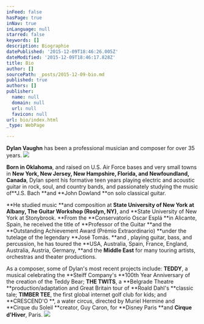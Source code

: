 ```yaml
---
inFeed: false
hasPage: true
inNav: true
inLanguage: null
starred: false
keywords: []
description: Biographie
datePublished: '2015-12-09T18:46:26.005Z'
dateModified: '2015-12-09T18:46:17.828Z'
title: Bio
author: []
sourcePath: _posts/2015-12-09-bio.md
published: true
authors: []
publisher:
  name: null
  domain: null
  url: null
  favicon: null
url: bio/index.html
_type: WebPage

---
```

**Dylan Vaughn** has been a professional musician and composer for over 35 years. ![](https://the-grid-user-content.s3-us-west-2.amazonaws.com/d335d542-34a9-4bae-bc53-eeeb44ab3fb4.jpg)

**Born in Oklahoma**, and raised on U.S. Air Force bases and very small towns in **New York, New Jersey, New Hampshire, Florida, and Newfoundland, Canada**, Dylan spent his formative teen years playing electric and acoustic guitar in rock, soul, and country bands, and passionately studying the music of**J.S. Bach **and **John Dowland **on solo classical guitar.

**He studied music **and composition at **State University of New York at Albany, The Guitar Workshop (Roslyn, NY)**, and **State University of New York at Stonybrook. **From the **Conservatorio Oscar Esplá **in Alicante, Spain, he received the title of **Professor of the Guitar **and the **Outstanding Achievement Award (Prémio Extraordinario) **under the tutelage of the legendary **José Tomás. **and , playing guitar, bass, and percussion, he has toured the **USA, Australia, Spain, France, England, Australia, Austria, Germany, **and the **Middle East** for many touring artists, orchestras and theater productions.

As a composer, some of Dylan's most recent projects include: **TEDDY**, a musical celebrating the **Steiff Company's **100th Year Anniversary of the creation of the Teddy Bear; **THE TWITS**, a **Belgrade Theatre **production/adaptation and Great Britain tour of **Roald Dahl's **classic tale; **TIMBER TEE**, the first global internet golf club for kids; and **CRESCEND'O **, a water circus, directed by Muriel Hermine and **Cirque du Soleil **creator, Guy Caron, for **Disney Paris **and **Cirque d'Hiver**, Paris.
![](https://the-grid-user-content.s3-us-west-2.amazonaws.com/fad06a44-172a-4e1c-acf2-cadc55178447.jpg)